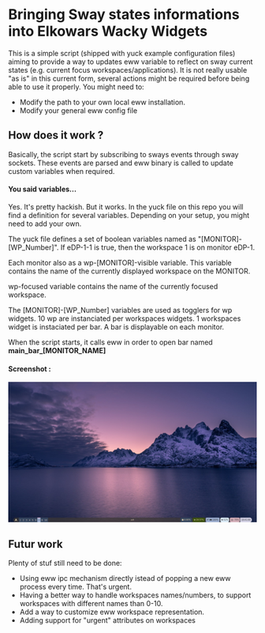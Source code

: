 # Bringing Sway states informations into Elkowars Wacky Widgets

This is a simple script (shipped with yuck example configuration files) aiming to provide a way to updates eww variable to reflect on sway current states (e.g. current focus workspaces/applications).
It is not really usable "as is" in this current form, several actions might be required before being able to use it properly. You might need to:
- Modify the path to your own local eww installation.
- Modify your general eww config file

## How does it work ? 
Basically, the script start by subscribing to sways events through sway sockets.
These events are parsed and eww binary is called to update custom variables when required. 

#### You said variables...
Yes. It's pretty hackish. But it works. 
In the yuck file on this repo you will find a definition for several variables. 
Depending on your setup, you might need to add your own.

The yuck file defines a set of boolean variables named as "[MONITOR]-[WP\_Number]".
If eDP-1-1 is true, then the workspace 1 is on monitor eDP-1.

Each monitor also as a wp-[MONITOR]-visible variable. This variable contains the name of the currently displayed workspace on the MONITOR.

wp-focused variable contains the name of the currently focused workspace.

The [MONITOR]-[WP\_Number] variables are used as togglers for wp widgets.
10 wp are instanciated per workspaces widgets.
1 workspaces widget is instaciated per bar. 
A bar is displayable on each monitor.

When the script starts, it calls eww in order to open bar named __main\_bar\_[MONITOR_NAME]__

#### Screenshot :
![A screenshot](screenshot_example.png "A screenshot of what you can get")

## Futur work
Plenty of stuf still need to be done:
- Using eww ipc mechanism directly istead of popping a new eww process every time. That's urgent.
- Having a better way to handle workspaces names/numbers, to support workspaces with different names than 0-10.
- Add a way to customize eww workspace representation. 
- Adding support for "urgent" attributes on workspaces
